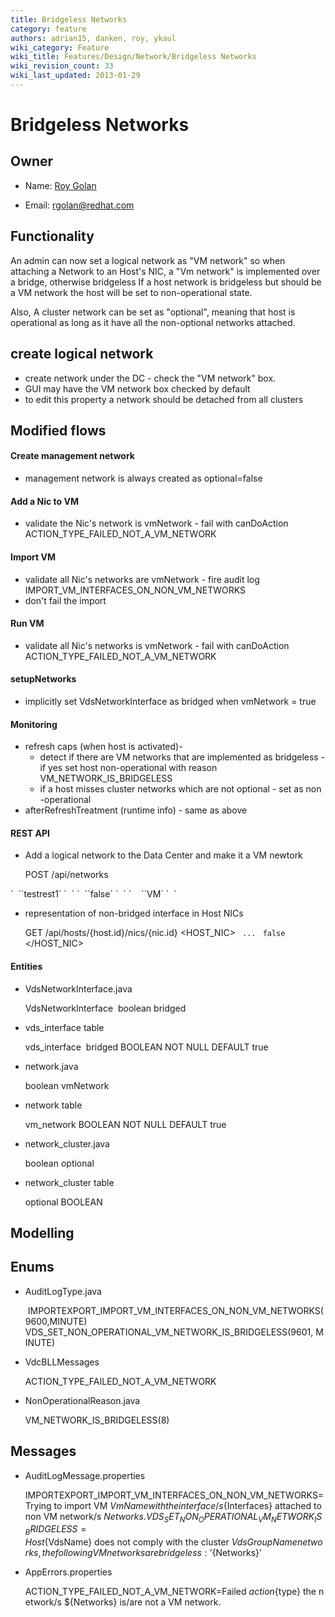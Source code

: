 ```yaml
---
title: Bridgeless Networks
category: feature
authors: adrian15, danken, roy, ykaul
wiki_category: Feature
wiki_title: Features/Design/Network/Bridgeless Networks
wiki_revision_count: 33
wiki_last_updated: 2013-01-29
---
```


# Bridgeless Networks

## Owner

*   Name: [ Roy Golan](User:MyUser)

<!-- -->

*   Email: rgolan@redhat.com

## Functionality

An admin can now set a logical network as "VM network" so when attaching a Network to an Host's NIC,
a "Vm network" is implemented over a bridge, otherwise bridgeless
If a host network is bridgeless but should be a VM network the host will be set to non-operational state.

Also, A cluster network can be set as "optional", meaning that host is operational as long as it have
all the non-optional networks attached.

## create logical network

*   create network under the DC - check the "VM network" box.
*   GUI may have the VM network box checked by default
*   to edit this property a network should be detached from all clusters

## Modified flows

#### Create management network

*   management network is always created as optional=false

#### Add a Nic to VM

*   validate the Nic's network is vmNetwork - fail with canDoAction ACTION_TYPE_FAILED_NOT_A_VM_NETWORK

#### Import VM

*   validate all Nic's networks are vmNetwork - fire audit log IMPORT_VM_INTERFACES_ON_NON_VM_NETWORKS
*   don't fail the import

#### Run VM

*   validate all Nic's networks is vmNetwork - fail with canDoAction ACTION_TYPE_FAILED_NOT_A_VM_NETWORK

#### setupNetworks

*   implicitly set VdsNetworkInterface as bridged when vmNetwork = true

#### Monitoring

*   refresh caps (when host is activated)-
    -   detect if there are VM networks that are implemented as bridgeless - if yes set host non-operational with reason VM_NETWORK_IS_BRIDGELESS
    -   if a host misses cluster networks which are not optional - set as non -operational
*   afterRefreshTreatment (runtime info) - same as above

#### REST API

*   Add a logical network to the Data Center and make it a VM newtork

      POST /api/networks
<network id='...'>
`  `<name>`testrest1`</name>
`  `<data_center id='...'/>
`  `<stp>`false`</stp>
`  `<usages>
`    `<usage>`VM`</usage>
`  `</usage>
</network>

*   representation of non-bridged interface in Host NICs

      GET /api/hosts/{host.id}/nics/{nic.id}
<HOST_NIC>
` `<name>`...`</name>
` `<bridged>`false`</bridged>
</HOST_NIC>

#### Entities

*   VdsNetworkInterface.java

      VdsNetworkInterface
       boolean bridged

*   vds_interface table

      vds_interface
       bridged BOOLEAN NOT NULL DEFAULT true

*   network.java

      boolean vmNetwork

*   network table

      vm_network BOOLEAN NOT NULL DEFAULT true

*   network_cluster.java

      boolean optional

*   network_cluster table

      optional BOOLEAN

## Modelling

## Enums

*   AuditLogType.java

       IMPORTEXPORT_IMPORT_VM_INTERFACES_ON_NON_VM_NETWORKS(9600,MINUTE)
      VDS_SET_NON_OPERATIONAL_VM_NETWORK_IS_BRIDGELESS(9601, MINUTE)

*   VdcBLLMessages

      ACTION_TYPE_FAILED_NOT_A_VM_NETWORK

*   NonOperationalReason.java

      VM_NETWORK_IS_BRIDGELESS(8)

## Messages

*   AuditLogMessage.properties

      IMPORTEXPORT_IMPORT_VM_INTERFACES_ON_NON_VM_NETWORKS=Trying to import VM ${VmName} with the interface/s ${Interfaces} attached to non VM network/s ${Networks}.
      VDS_SET_NON_OPERATIONAL_VM_NETWORK_IS_BRIDGELESS=Host ${VdsName} does not comply with the cluster ${VdsGroupName} networks, the following VM networks are bridgeless: '${Networks}'

*   AppErrors.properties

      ACTION_TYPE_FAILED_NOT_A_VM_NETWORK=Failed ${action} ${type} the network/s ${Networks} is/are not a VM network.


